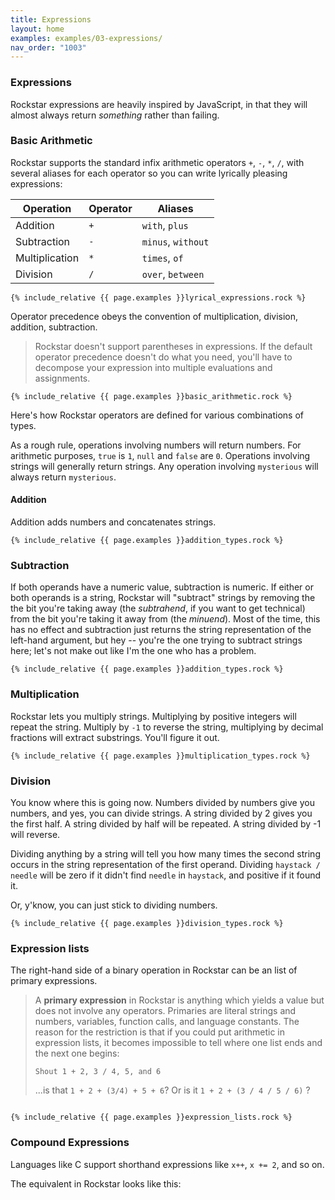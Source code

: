 ```yaml
---
title: Expressions
layout: home
examples: examples/03-expressions/
nav_order: "1003"
---
```

### Expressions

Rockstar expressions are heavily inspired by JavaScript, in that they will almost always return *something* rather than failing.
### Basic Arithmetic

Rockstar supports the standard infix arithmetic operators `+`, `-`, `*`, `/`, with several aliases for each operator so you can write lyrically pleasing expressions:

| Operation      | Operator | Aliases            |
| -------------- | -------- | ------------------ |
| Addition       | `+`      | `with`, `plus`     |
| Subtraction    | `-`      | `minus`, `without` |
| Multiplication | `*`      | `times`, `of`      |
| Division       | `/`      | `over`, `between`  |


```rockstar
{% include_relative {{ page.examples }}lyrical_expressions.rock %}
```

Operator precedence obeys the convention of multiplication, division, addition, subtraction.

> Rockstar doesn't support parentheses in expressions. If the default operator precedence doesn't do what you need, you'll have to decompose your expression into multiple evaluations and assignments.

```rockstar
{% include_relative {{ page.examples }}basic_arithmetic.rock %}
```

Here's how Rockstar operators are defined for various combinations of types.

As a rough rule, operations involving numbers will return numbers. For arithmetic purposes, `true` is `1`, `null` and `false` are `0`. Operations involving strings will generally return strings. Any operation involving `mysterious` will always return `mysterious`.

#### Addition

Addition adds numbers and concatenates strings.

```rockstar
{% include_relative {{ page.examples }}addition_types.rock %}
```

### Subtraction

If both operands  have a numeric value, subtraction is numeric. If either or both operands is a string, Rockstar will "subtract" strings by removing the the bit you're taking away (the *subtrahend*, if you want to get technical) from the bit you're taking it away from (the *minuend*). Most of the time, this has no effect and subtraction just returns the string representation of the left-hand argument, but hey -- you're the one trying to subtract strings here; let's not make out like I'm the one who has a problem.

```rockstar
{% include_relative {{ page.examples }}addition_types.rock %}
```
### Multiplication

Rockstar lets you multiply strings. Multiplying by positive integers will repeat the string. Multiply by `-1` to reverse the string, multiplying by decimal fractions will extract substrings. You'll figure it out.

```rockstar
{% include_relative {{ page.examples }}multiplication_types.rock %}
```

### Division

You know where this is going now. Numbers divided by numbers give you numbers, and yes, you can divide strings. A string divided by 2 gives you the first half. A string divided by half will be repeated. A string divided by -1 will reverse.

Dividing anything by a string will tell you how many times the second string occurs in the string representation of the first operand. Dividing `haystack / needle` will be zero if it didn't find `needle` in `haystack`, and positive if it found it.

Or, y'know, you can just stick to dividing numbers.

```rockstar
{% include_relative {{ page.examples }}division_types.rock %}
```
### Expression lists

The right-hand side of a binary operation in Rockstar can be an list of primary expressions.

> A **primary expression** in Rockstar is anything which yields a value but does not involve any operators. Primaries are literal strings and numbers, variables, function calls, and language constants. The reason for the restriction is that if you could put arithmetic in expression lists, it becomes impossible to tell where one list ends and the next one begins:
> 
> ```rockstar
> Shout 1 + 2, 3 / 4, 5, and 6
> ```
> ...is that `1 + 2 + (3/4) + 5 + 6`? Or is it `1 + 2 + (3 / 4 / 5 / 6)` ?

```rockstar

{% include_relative {{ page.examples }}expression_lists.rock %}
```

### Compound Expressions

Languages like C support shorthand expressions like `x++`, `x += 2`, and so on.

The equivalent in Rockstar looks like this:








